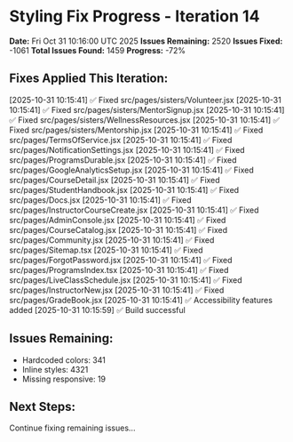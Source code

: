 # Styling Fix Progress - Iteration 14

**Date:** Fri Oct 31 10:16:00 UTC 2025
**Issues Remaining:** 2520
**Issues Fixed:** -1061
**Total Issues Found:** 1459
**Progress:** -72%

## Fixes Applied This Iteration:

[2025-10-31 10:15:41] ✅ Fixed src/pages/sisters/Volunteer.jsx
[2025-10-31 10:15:41] ✅ Fixed src/pages/sisters/MentorSignup.jsx
[2025-10-31 10:15:41] ✅ Fixed src/pages/sisters/WellnessResources.jsx
[2025-10-31 10:15:41] ✅ Fixed src/pages/sisters/Mentorship.jsx
[2025-10-31 10:15:41] ✅ Fixed src/pages/TermsOfService.jsx
[2025-10-31 10:15:41] ✅ Fixed src/pages/NotificationSettings.jsx
[2025-10-31 10:15:41] ✅ Fixed src/pages/ProgramsDurable.jsx
[2025-10-31 10:15:41] ✅ Fixed src/pages/GoogleAnalyticsSetup.jsx
[2025-10-31 10:15:41] ✅ Fixed src/pages/CourseDetail.jsx
[2025-10-31 10:15:41] ✅ Fixed src/pages/StudentHandbook.jsx
[2025-10-31 10:15:41] ✅ Fixed src/pages/Docs.jsx
[2025-10-31 10:15:41] ✅ Fixed src/pages/InstructorCourseCreate.jsx
[2025-10-31 10:15:41] ✅ Fixed src/pages/AdminConsole.jsx
[2025-10-31 10:15:41] ✅ Fixed src/pages/CourseCatalog.jsx
[2025-10-31 10:15:41] ✅ Fixed src/pages/Community.jsx
[2025-10-31 10:15:41] ✅ Fixed src/pages/Sitemap.tsx
[2025-10-31 10:15:41] ✅ Fixed src/pages/ForgotPassword.jsx
[2025-10-31 10:15:41] ✅ Fixed src/pages/ProgramsIndex.tsx
[2025-10-31 10:15:41] ✅ Fixed src/pages/LiveClassSchedule.jsx
[2025-10-31 10:15:41] ✅ Fixed src/pages/InstructorNew.jsx
[2025-10-31 10:15:41] ✅ Fixed src/pages/GradeBook.jsx
[2025-10-31 10:15:41] ✅ Accessibility features added
[2025-10-31 10:15:59] ✅ Build successful

## Issues Remaining:

- Hardcoded colors: 341
- Inline styles: 4321
- Missing responsive: 19

## Next Steps:

Continue fixing remaining issues...
